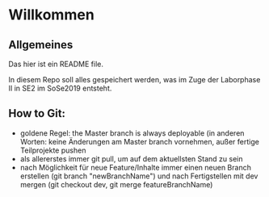 # Willkommen

## Allgemeines

Das hier ist ein README file.

In diesem Repo soll alles gespeichert werden, was im Zuge der Laborphase II in SE2 im SoSe2019 entsteht.

## How to Git:

* goldene Regel: the Master branch is always deployable (in anderen Worten: keine Änderungen am Master branch vornehmen, außer fertige Teilprojekte pushen
* als allererstes immer git pull, um auf dem aktuellsten Stand zu sein
* nach Möglichkeit für neue Feature/Inhalte immer einen neuen Branch erstellen (git branch "newBranchName") und nach Fertigstellen mit dev mergen (git checkout dev, git merge featureBranchName)
